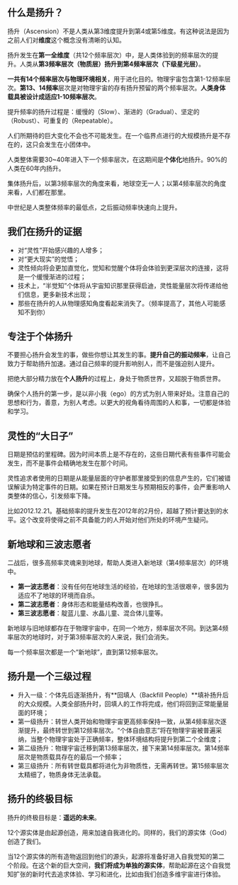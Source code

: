 ## 什么是扬升？

扬升（Ascension）不是人类从第3维度提升到第4或第5维度。有这种说法是因为之前人们对**维度**这个概念没有清晰的认知。

扬升发生在**第一全维度**（共12个频率层次）中，是人类体验到的频率层次的提升。人类从**第3频率层次（物质层）**扬升到**第4频率层次（下级星光层）**。

**一共有14个频率层次与物理环境相关**，用于进化目的。物理宇宙包含第1-12频率层次。**第13、14频率**层次是对物理宇宙的存有扬升预留的两个频率层次。**人类身体载具被设计成适应1-10频率层次**。

提升频率的扬升过程是：缓慢的（Slow）、渐进的（Gradual）、坚定的（Robust）、可重复的（Repeatable）。

人们所期待的巨大变化不会也不可能发生。在一个临界点进行的大规模扬升是不存在的，这只会发生在小团体中。

人类整体需要30~40年进入下一个频率层次，在这期间是**个体化**地扬升。90%的人类在60年内扬升。

集体扬升后，以第3频率层次的角度来看，地球空无一人；以第4频率层次的角度来看，人们都在那里。

中世纪是人类整体频率的最低点，之后振动频率快速向上提升。


## 我们在扬升的证据

- 对“灵性”开始感兴趣的人增多；
- 对“更大现实”的觉悟；
- 灵性倾向将会更加直觉化，觉知和觉醒个体将会体验到更深层次的连接，这将是一个缓慢渐进的过程；
- 技术上，“半觉知”个体将从宇宙知识那里获得启迪，灵性能量层次将传递给他们信息，更多新技术出现；
- 那些在扬升的人从物理感知角度看起来消失了。（频率提高了，其他人可能感知不到你）


## 专注于个体扬升

不要担心扬升会发生的事，做些你想让其发生的事。**提升自己的振动频率**，让自己致力于帮助扬升加速。通过自己频率的提升影响别人，而不是强迫别人提升。

把绝大部分精力放在**个人扬升**的过程上，身处于物质世界，又超脱于物质世界。

确保个人扬升的第一步，是以非小我（ego）的方式为别人带来好处。注意自己的思想和行为，善意，为别人考虑。以更大的视角看待周围的人和事，一切都是体验和学习。


## 灵性的“大日子”

日期是预估的里程碑。因为时间本质上是不存在的，这些日期代表有些事件可能会发生，而不是事件会精确地发生在那个时间。

灵性追求者使用的日期是从能量层面的守护者那里接受到的信息产生的，它们被错误解读为特定事件的日期。如果在预计日期发生与预期相反的事件，会严重影响人类整体的信心，引发频率下降。

比如2012.12.21。基础频率的提升发生在2012年的2月份，超越了预计要达到的水平。这个改变将使得之前不具备能力的人开始对他们所处的环境产生疑问。


## 新地球和三波志愿者

二战后，很多高频率灵魂来到地球，帮助人类进入新地球（第4频率层次）的环境中。

- **第一波志愿者**：没有任何在地球生活的经验，在地球的生活很艰辛，很多因为适应不了地球的环境而自杀。
- **第二波志愿者**：身体形态和能量结构改善，也很挣扎。
- **第三波志愿者**：靛蓝儿童、水晶儿童、混合体儿童等。

新地球与旧地球都存在于物理宇宙中，在同一个地方，频率层次不同。到达第4频率层次的地球时，对于第3频率层次的人来说，我们会消失。

每一个频率层次都是一个“新地球”，直到第12频率层次。


## 扬升是一个三级过程

- 升入一级：个体先后逐渐扬升，有**回填人（Backfill People）**填补扬升后的大众规模。人类全部扬升时，回填人的工作将完成，他们将回到正常能量层面的环境；
- 第一级扬升：转世人类开始和物理宇宙更高频率保持一致，从第4频率层次逐渐提升，最终转世到第12频率层次。“个体自由意志”将在物理宇宙被普遍采纳，当整个物理宇宙处于正确频率，整体环境结构将提升到第二个全维度；
- 第二级扬升：物理宇宙迁移到第13频率层次，接下来第14频率层次。第14频率层次是物质载具存在的最后一个频率；
- 第三级扬升：所有转世载具都将进化为非物质性，无需再转世。第15频率层次太精细了，物质身体无法承载。


## 扬升的终极目标

扬升的终极目标是：**遥远的未来**。

12个源实体是由起源创造，用来加速自我进化的。同样的，我们的源实体（God）创造了我们。

当12个源实体的所有造物返回到他们的源头，起源将准备好进入自我觉知的第二个阶段。在这个新的巨大空间，**我们将成为单独的源实体**，帮助起源在这个自我觉知扩张的新时代去追求体验、学习和进化，比如由我们创造多维宇宙进行体验。